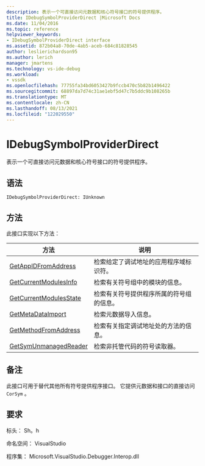 ```yaml
---
description: 表示一个可直接访问元数据和核心符号接口的符号提供程序。
title: IDebugSymbolProviderDirect |Microsoft Docs
ms.date: 11/04/2016
ms.topic: reference
helpviewer_keywords:
- IDebugSymbolProviderDirect interface
ms.assetid: 872b04a8-70de-4ab5-aceb-684c81828545
author: leslierichardson95
ms.author: lerich
manager: jmartens
ms.technology: vs-ide-debug
ms.workload:
- vssdk
ms.openlocfilehash: 77755fa34bd6053427b9fccb470c5b82b1496422
ms.sourcegitcommit: 68897da7d74c31ae1ebf5d47c7b5ddc9b108265b
ms.translationtype: MT
ms.contentlocale: zh-CN
ms.lasthandoff: 08/13/2021
ms.locfileid: "122029550"
---
```

# <a name="idebugsymbolproviderdirect"></a>IDebugSymbolProviderDirect
表示一个可直接访问元数据和核心符号接口的符号提供程序。

## <a name="syntax"></a>语法

```
IDebugSymbolProviderDirect: IUnknown
```

## <a name="methods"></a>方法
 此接口实现以下方法：

|方法|说明|
|------------|-----------------|
|[GetAppIDFromAddress](../../../extensibility/debugger/reference/idebugsymbolproviderdirect-getappidfromaddress.md)|检索给定了调试地址的应用程序域标识符。|
|[GetCurrentModulesInfo](../../../extensibility/debugger/reference/idebugsymbolproviderdirect-getcurrentmodulesinfo.md)|检索有关符号组中的模块的信息。|
|[GetCurrentModulesState](../../../extensibility/debugger/reference/idebugsymbolproviderdirect-getcurrentmodulesstate.md)|检索有关符号提供程序所属的符号组的信息。|
|[GetMetaDataImport](../../../extensibility/debugger/reference/idebugsymbolproviderdirect-getmetadataimport.md)|检索元数据导入信息。|
|[GetMethodFromAddress](../../../extensibility/debugger/reference/idebugsymbolproviderdirect-getmethodfromaddress.md)|检索有关指定调试地址处的方法的信息。|
|[GetSymUnmanagedReader](../../../extensibility/debugger/reference/idebugsymbolproviderdirect-getsymunmanagedreader.md)|检索非托管代码的符号读取器。|

## <a name="remarks"></a>备注
 此接口可用于替代其他所有符号提供程序接口。 它提供元数据和接口的直接访问 `CorSym` 。

## <a name="requirements"></a>要求
 标头： Sh。h

 命名空间： VisualStudio

 程序集： Microsoft.VisualStudio.Debugger.Interop.dll
